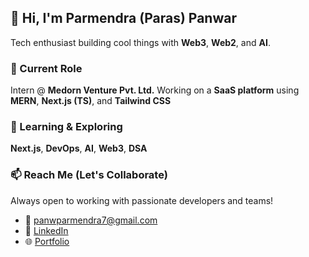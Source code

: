 ## 👋 Hi, I'm Parmendra (Paras) Panwar

Tech enthusiast building cool things with **Web3**, **Web2**, and **AI**.
### 💼 Current Role
Intern @ **Medorn Venture Pvt. Ltd.**
  Working on a **SaaS platform** using **MERN**, **Next.js (TS)**, and **Tailwind CSS**
### 🌱 Learning & Exploring
**Next.js**, **DevOps**, **AI**, **Web3**, **DSA**

### 📫 Reach Me (Let's Collaborate)
Always open to working with passionate developers and teams!
- 📧 [panwparmendra7@gmail.com](mailto:panwparmendra7@gmail.com)
- 💼 [LinkedIn](https://www.linkedin.com/in/parmendr-panwar/)
- 🌐 [Portfolio](https://parmendra-portfolio.vercel.app/)
